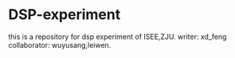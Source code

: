 # DSP-experiment
this is a repository for dsp experiment of ISEE,ZJU.
writer: xd_feng
collaborator: wuyusang,leiwen.
